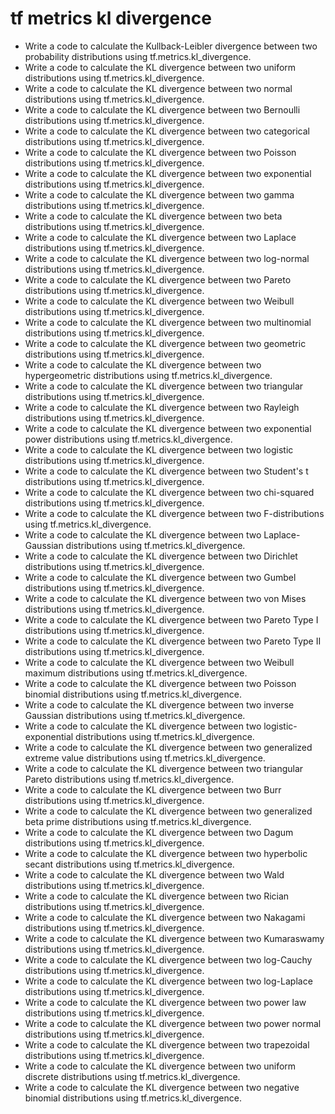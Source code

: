 # tf metrics kl divergence

- Write a code to calculate the Kullback-Leibler divergence between two probability distributions using tf.metrics.kl_divergence.
- Write a code to calculate the KL divergence between two uniform distributions using tf.metrics.kl_divergence.
- Write a code to calculate the KL divergence between two normal distributions using tf.metrics.kl_divergence.
- Write a code to calculate the KL divergence between two Bernoulli distributions using tf.metrics.kl_divergence.
- Write a code to calculate the KL divergence between two categorical distributions using tf.metrics.kl_divergence.
- Write a code to calculate the KL divergence between two Poisson distributions using tf.metrics.kl_divergence.
- Write a code to calculate the KL divergence between two exponential distributions using tf.metrics.kl_divergence.
- Write a code to calculate the KL divergence between two gamma distributions using tf.metrics.kl_divergence.
- Write a code to calculate the KL divergence between two beta distributions using tf.metrics.kl_divergence.
- Write a code to calculate the KL divergence between two Laplace distributions using tf.metrics.kl_divergence.
- Write a code to calculate the KL divergence between two log-normal distributions using tf.metrics.kl_divergence.
- Write a code to calculate the KL divergence between two Pareto distributions using tf.metrics.kl_divergence.
- Write a code to calculate the KL divergence between two Weibull distributions using tf.metrics.kl_divergence.
- Write a code to calculate the KL divergence between two multinomial distributions using tf.metrics.kl_divergence.
- Write a code to calculate the KL divergence between two geometric distributions using tf.metrics.kl_divergence.
- Write a code to calculate the KL divergence between two hypergeometric distributions using tf.metrics.kl_divergence.
- Write a code to calculate the KL divergence between two triangular distributions using tf.metrics.kl_divergence.
- Write a code to calculate the KL divergence between two Rayleigh distributions using tf.metrics.kl_divergence.
- Write a code to calculate the KL divergence between two exponential power distributions using tf.metrics.kl_divergence.
- Write a code to calculate the KL divergence between two logistic distributions using tf.metrics.kl_divergence.
- Write a code to calculate the KL divergence between two Student's t distributions using tf.metrics.kl_divergence.
- Write a code to calculate the KL divergence between two chi-squared distributions using tf.metrics.kl_divergence.
- Write a code to calculate the KL divergence between two F-distributions using tf.metrics.kl_divergence.
- Write a code to calculate the KL divergence between two Laplace-Gaussian distributions using tf.metrics.kl_divergence.
- Write a code to calculate the KL divergence between two Dirichlet distributions using tf.metrics.kl_divergence.
- Write a code to calculate the KL divergence between two Gumbel distributions using tf.metrics.kl_divergence.
- Write a code to calculate the KL divergence between two von Mises distributions using tf.metrics.kl_divergence.
- Write a code to calculate the KL divergence between two Pareto Type I distributions using tf.metrics.kl_divergence.
- Write a code to calculate the KL divergence between two Pareto Type II distributions using tf.metrics.kl_divergence.
- Write a code to calculate the KL divergence between two Weibull maximum distributions using tf.metrics.kl_divergence.
- Write a code to calculate the KL divergence between two Poisson binomial distributions using tf.metrics.kl_divergence.
- Write a code to calculate the KL divergence between two inverse Gaussian distributions using tf.metrics.kl_divergence.
- Write a code to calculate the KL divergence between two logistic-exponential distributions using tf.metrics.kl_divergence.
- Write a code to calculate the KL divergence between two generalized extreme value distributions using tf.metrics.kl_divergence.
- Write a code to calculate the KL divergence between two triangular Pareto distributions using tf.metrics.kl_divergence.
- Write a code to calculate the KL divergence between two Burr distributions using tf.metrics.kl_divergence.
- Write a code to calculate the KL divergence between two generalized beta prime distributions using tf.metrics.kl_divergence.
- Write a code to calculate the KL divergence between two Dagum distributions using tf.metrics.kl_divergence.
- Write a code to calculate the KL divergence between two hyperbolic secant distributions using tf.metrics.kl_divergence.
- Write a code to calculate the KL divergence between two Wald distributions using tf.metrics.kl_divergence.
- Write a code to calculate the KL divergence between two Rician distributions using tf.metrics.kl_divergence.
- Write a code to calculate the KL divergence between two Nakagami distributions using tf.metrics.kl_divergence.
- Write a code to calculate the KL divergence between two Kumaraswamy distributions using tf.metrics.kl_divergence.
- Write a code to calculate the KL divergence between two log-Cauchy distributions using tf.metrics.kl_divergence.
- Write a code to calculate the KL divergence between two log-Laplace distributions using tf.metrics.kl_divergence.
- Write a code to calculate the KL divergence between two power law distributions using tf.metrics.kl_divergence.
- Write a code to calculate the KL divergence between two power normal distributions using tf.metrics.kl_divergence.
- Write a code to calculate the KL divergence between two trapezoidal distributions using tf.metrics.kl_divergence.
- Write a code to calculate the KL divergence between two uniform discrete distributions using tf.metrics.kl_divergence.
- Write a code to calculate the KL divergence between two negative binomial distributions using tf.metrics.kl_divergence.